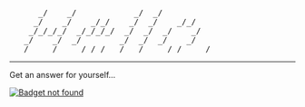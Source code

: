 <pre>
      _/    _/            _/  _/
     _/    _/    _/_/    _/  _/    _/_/
    _/_/_/_/  _/_/_/_/  _/  _/  _/    _/
   _/    _/  _/        _/  _/  _/    _/
  _/    _/    _/_/_/  _/  _/    _/_/    _/
</pre>

---

Get an answer for yourself... 

[![Badget not found](https://answers-book.zhonghengcc.cc/)](https://github.com/Zhongheng-Cheng/)


